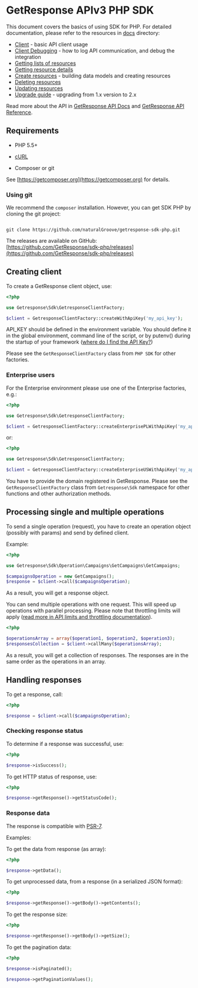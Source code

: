 # GetResponse APIv3 PHP SDK

This document covers the basics of using SDK for PHP. For detailed documentation, please refer to the resources in [docs](docs) directory:

* [Client](docs/lib/client.md) - basic API client usage
* [Client Debugging](docs/lib/client_debugging.md) - how to log API communication, and debug the integration
* [Getting lists of resources](docs/lib/get_list_of_resources.md)
* [Getting resource details](docs/lib/get_resource_details.md)
* [Create resources](docs/lib/create_resource.md) - building data models and creating resources
* [Deleting resources](docs/lib/delete_resource.md)
* [Updating resources](docs/lib/update_resource.md)
* [Upgrade guide](UPGRADING.md) - upgrading from 1.x version to 2.x

Read more about the API in [GetResponse API Docs](https://apidocs.getresponse.com/v3) and [GetResponse API Reference](https://apireference.getresponse.com/).

## Requirements

* PHP 5.5+

* [cURL](https://secure.php.net/manual/en/book.curl.php)

* Composer or git

See [https://getcomposer.org](https://getcomposer.org) for details.

### Using git

We recommend the `composer` installation. However, you can get SDK PHP by cloning the git project:

```

git clone https://github.com/naturalGroove/getresponse-sdk-php.git

```

The releases are available on GitHub: [https://github.com/GetResponse/sdk-php/releases](https://github.com/GetResponse/sdk-php/releases)

## Creating client

To create a GetResponse client object, use:

```php
<?php

use Getresponse\Sdk\GetresponseClientFactory;

$client = GetresponseClientFactory::createWithApiKey('my_api_key');

```

API_KEY should be defined in the environment variable. You should define it in the global environment, command line of the script, or by putenv() during the startup of your framework ([where do I find the API Key?](https://www.getresponse.com/help/integrations-and-api/where-do-i-find-the-api-key.html))

Please see the `GetResponseClientFactory` class from `PHP SDK` for other factories.

### Enterprise users

For the Enterprise environment please use one of the Enterprise factories, e.g.:

```php
<?php

use Getresponse\Sdk\GetresponseClientFactory;

$client = GetresponseClientFactory::createEnterprisePLWithApiKey('my_api_key', 'myexampledomain.com');

```
or:

```php
<?php

use Getresponse\Sdk\GetresponseClientFactory;

$client = GetresponseClientFactory::createEnterpriseUSWithApiKey('my_api_key', 'myexampledomain.com');

```

You have to provide the domain registered in GetResponse. Please see the `GetResponseClientFactory` class from `Getresponse\Sdk` namespace for other functions and other authorization methods.

## Processing single and multiple operations

To send a single operation (request), you have to create an operation object (possibly with params) and send by defined client.

Example:

```php
<?php

use Getresponse\Sdk\Operation\Campaigns\GetCampaigns\GetCampaigns;

$campaignsOperation = new GetCampaigns();
$response = $client->call($campaignsOperation);

```

As a result, you will get a response object.

You can send multiple operations with one request. This will speed up operations with parallel processing. Please note that throttling limits will apply ([read more in API limits and throttling documentation](https://apidocs.getresponse.com/v3/limits)).

```php
<?php

$operationsArray = array($operation1, $operation2, $operation3);
$responsesCollection = $client->callMany($operationsArray);

```

As a result, you will get a collection of responses. The responses are in the same order as the operations in an array.

## Handling responses

To get a response, call:

```php
<?php

$response = $client->call($campaignsOperation);

```

### Checking response status

To determine if a response was successful, use:

```php
<?php

$response->isSuccess();

```

To get HTTP status of response, use:

```php
<?php

$response->getResponse()->getStatusCode();

```

### Response data

The response is compatible with [PSR-7](https://www.php-fig.org/psr/psr-7/).


Examples:

To get the data from response (as array):

```php
<?php

$response->getData();

```

To get unprocessed data, from a response (in a serialized JSON format):

```php
<?php

$response->getResponse()->getBody()->getContents();

```

To get the response size:

```php
<?php

$response->getResponse()->getBody()->getSize();

```

To get the pagination data:

```php
<?php

$response->isPaginated();

$response->getPaginationValues();

```

